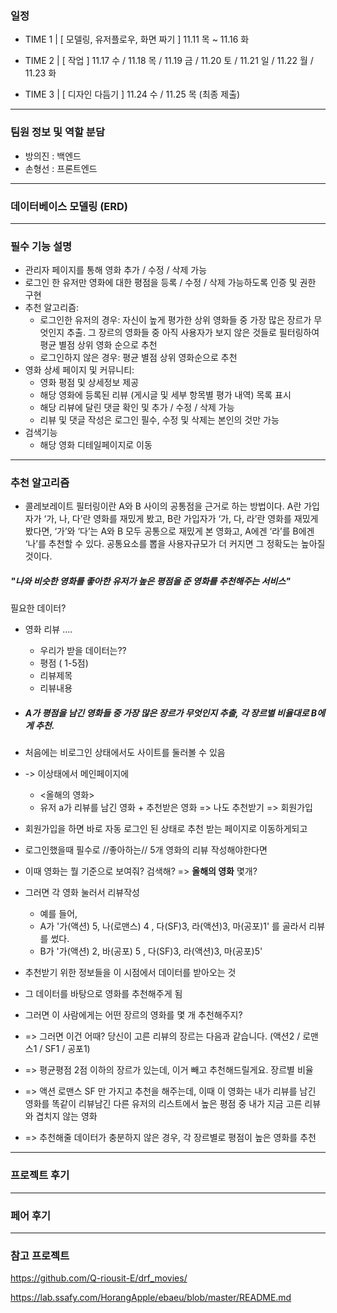 ### 일정

- TIME 1 | [ 모델링, 유저플로우, 화면 짜기 ] 11.11 목 ~ 11.16 화  

- TIME 2 | [ 작업 ] 11.17 수 / 11.18 목 / 11.19 금 / 11.20 토 / 11.21 일  / 11.22 월 / 11.23 화

- TIME 3 | [ 디자인 다듬기 ] 11.24 수 / 11.25 목 (최종 제출)



---



### 팀원 정보 및 역할 분담

- 방의진 : 백엔드
- 손형선 : 프론트엔드



---



### 데이터베이스 모델링 (ERD)



---



### 필수 기능 설명

- 관리자 페이지를 통해 영화 추가 / 수정 / 삭제 가능
- 로그인 한 유저만 영화에 대한 평점을 등록 / 수정 / 삭제 가능하도록 인증 및 권한 구현
- 추천 알고리즘:
  - 로그인한 유저의 경우: 자신이 높게 평가한 상위 영화들 중 가장 많은 장르가 무엇인지 추출. 그 장르의 영화들 중 아직 사용자가 보지 않은 것들로 필터링하여 평균 별점 상위 영화 순으로 추천
  - 로그인하지 않은 경우: 평균 별점 상위 영화순으로 추천
- 영화 상세 페이지 및 커뮤니티:
  - 영화 평점 및 상세정보 제공
  - 해당 영화에 등록된 리뷰 (게시글 및 세부 항목별 평가 내역) 목록 표시
  - 해당 리뷰에 달린 댓글 확인 및 추가 / 수정 / 삭제 가능
  - 리뷰 및 댓글 작성은 로그인 필수, 수정 및 삭제는 본인의 것만 가능
- 검색기능
  - 해당 영화 디테일페이지로 이동

---

### 추천 알고리즘

- 콜레보레이트 필터링이란 A와 B 사이의 공통점을 근거로 하는 방법이다. A란 가입자가 ‘가, 나, 다’란 영화를 재밌게 봤고, B란 가입자가 ‘가, 다, 라’란 영화를 재밌게 봤다면, ‘가’와 ‘다’는 A와 B 모두 공통으로 재밌게 본 영화고, A에겐 ‘라’를 B에겐 ‘나’를 추천할 수 있다. 공통요소를 뽑을 사용자규모가 더 커지면 그 정확도는 높아질 것이다.

##### "나와 비슷한 영화를 좋아한 유저가 높은 평점을 준 영화를 추천해주는 서비스"

필요한 데이터?

- 영화 리뷰 ....

  - 우리가 받을 데이터는??
  - 평점 ( 1-5점)
  - 리뷰제목
  - 리뷰내용

  

- ##### A가 평점을 남긴 영화들 중 가장 많은 장르가 무엇인지 추출, 각 장르별 비율대로 B에게 추천.

- 처음에는 비로그인 상태에서도 사이트를 둘러볼 수 있음
- -> 이상태에서 메인페이지에
  - <올해의 영화> 
  - 유저 a가 리뷰를 남긴 영화 + 추천받은 영화  => 나도 추천받기 => 회원가입
- 회원가입을 하면 바로 자동 로그인 된 상태로 추천 받는 페이지로 이동하게되고

- 로그인했을때 필수로 //좋아하는// 5개 영화의 리뷰 작성해야한다면
- 이때 영화는 뭘 기준으로 보여줘? 검색해? => **올해의 영화** 몇개?
- 그러면 각 영화 눌러서 리뷰작성
  - 예를 들어,
  - A가 '가(액션) 5, 나(로맨스) 4 , 다(SF)3, 라(액션)3, 마(공포)1' 를 골라서 리뷰를 썼다.
  - B가 '가(액션) 2, 바(공포) 5 , 다(SF)3, 라(액션)3, 마(공포)5'

- 추천받기 위한 정보들을 이 시점에서 데이터를 받아오는 것
- 그 데이터를 바탕으로 영화를 추천해주게 됨

- 그러면 이 사람에게는 어떤 장르의 영화를 몇 개 추천해주지?
- => 그러면 이건 어때? 당신이 고른 리뷰의 장르는 다음과 같습니다. (액션2 / 로맨스1 / SF1 / 공포1)
- => 평균평점 2점 이하의 장르가 있는데, 이거 빼고 추천해드릴게요. 장르별 비율
- => 액션 로맨스 SF 만 가지고 추천을 해주는데, 이때 이 영화는 내가 리뷰를 남긴 영화를 똑같이 리뷰남긴 다른 유저의 리스트에서 높은 평점 중 내가 지금 고른 리뷰와 겹치지 않는 영화
- => 추천해줄 데이터가 충분하지 않은 경우, 각 장르별로 평점이 높은 영화를 추천



---



### 프로젝트 후기



------



### 페어 후기



---



### 참고 프로젝트

https://github.com/Q-riousit-E/drf_movies/

https://lab.ssafy.com/HorangApple/ebaeu/blob/master/README.md